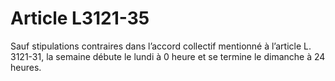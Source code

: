 # Article L3121-35

Sauf stipulations contraires dans l’accord collectif mentionné à l’article L. 3121-31, la semaine débute le lundi à 0 heure et se termine le dimanche à 24 heures.
